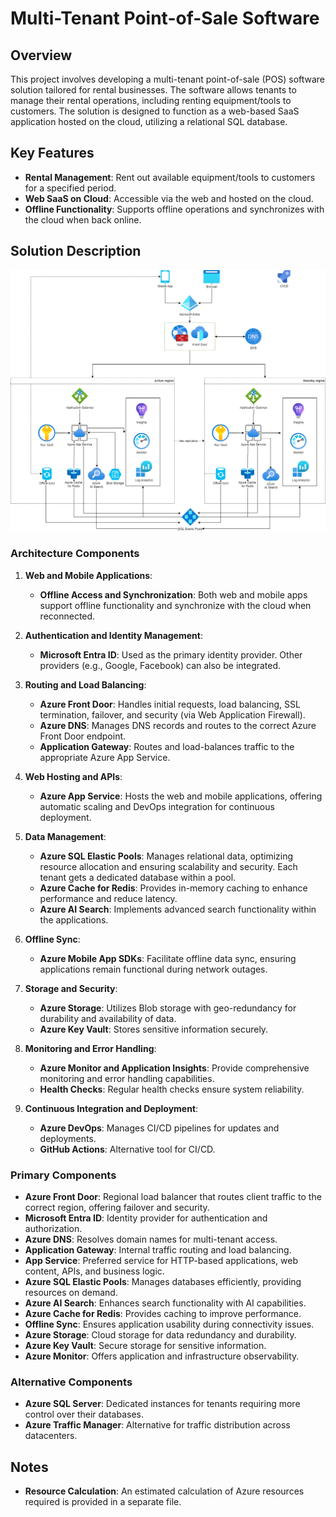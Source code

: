 # Multi-Tenant Point-of-Sale Software

## Overview
This project involves developing a multi-tenant point-of-sale (POS) software solution tailored for rental businesses. The software allows tenants to manage their rental operations, including renting equipment/tools to customers. The solution is designed to function as a web-based SaaS application hosted on the cloud, utilizing a relational SQL database.

## Key Features
- **Rental Management**: Rent out available equipment/tools to customers for a specified period.
- **Web SaaS on Cloud**: Accessible via the web and hosted on the cloud.
- **Offline Functionality**: Supports offline operations and synchronizes with the cloud when back online.

## Solution Description
![image](./docs/architecture.png)

### Architecture Components

1. **Web and Mobile Applications**: 
   - **Offline Access and Synchronization**: Both web and mobile apps support offline functionality and synchronize with the cloud when reconnected.

2. **Authentication and Identity Management**:
   - **Microsoft Entra ID**: Used as the primary identity provider. Other providers (e.g., Google, Facebook) can also be integrated.

3. **Routing and Load Balancing**:
   - **Azure Front Door**: Handles initial requests, load balancing, SSL termination, failover, and security (via Web Application Firewall).
   - **Azure DNS**: Manages DNS records and routes to the correct Azure Front Door endpoint.
   - **Application Gateway**: Routes and load-balances traffic to the appropriate Azure App Service.

4. **Web Hosting and APIs**:
   - **Azure App Service**: Hosts the web and mobile applications, offering automatic scaling and DevOps integration for continuous deployment.

5. **Data Management**:
   - **Azure SQL Elastic Pools**: Manages relational data, optimizing resource allocation and ensuring scalability and security. Each tenant gets a dedicated database within a pool.
   - **Azure Cache for Redis**: Provides in-memory caching to enhance performance and reduce latency.
   - **Azure AI Search**: Implements advanced search functionality within the applications.

6. **Offline Sync**:
   - **Azure Mobile App SDKs**: Facilitate offline data sync, ensuring applications remain functional during network outages.

7. **Storage and Security**:
   - **Azure Storage**: Utilizes Blob storage with geo-redundancy for durability and availability of data.
   - **Azure Key Vault**: Stores sensitive information securely.

8. **Monitoring and Error Handling**:
   - **Azure Monitor and Application Insights**: Provide comprehensive monitoring and error handling capabilities.
   - **Health Checks**: Regular health checks ensure system reliability.

9. **Continuous Integration and Deployment**:
   - **Azure DevOps**: Manages CI/CD pipelines for updates and deployments.
   - **GitHub Actions**: Alternative tool for CI/CD.

### Primary Components

- **Azure Front Door**: Regional load balancer that routes client traffic to the correct region, offering failover and security.
- **Microsoft Entra ID**: Identity provider for authentication and authorization.
- **Azure DNS**: Resolves domain names for multi-tenant access.
- **Application Gateway**: Internal traffic routing and load balancing.
- **App Service**: Preferred service for HTTP-based applications, web content, APIs, and business logic.
- **Azure SQL Elastic Pools**: Manages databases efficiently, providing resources on demand.
- **Azure AI Search**: Enhances search functionality with AI capabilities.
- **Azure Cache for Redis**: Provides caching to improve performance.
- **Offline Sync**: Ensures application usability during connectivity issues.
- **Azure Storage**: Cloud storage for data redundancy and durability.
- **Azure Key Vault**: Secure storage for sensitive information.
- **Azure Monitor**: Offers application and infrastructure observability.

### Alternative Components

- **Azure SQL Server**: Dedicated instances for tenants requiring more control over their databases.
- **Azure Traffic Manager**: Alternative for traffic distribution across datacenters.

## Notes
- **Resource Calculation**: An estimated calculation of Azure resources required is provided in a separate file.
